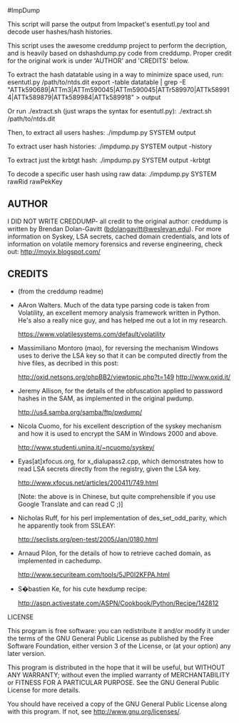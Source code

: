 #ImpDump

This script will parse the output from Impacket's esentutl.py tool and decode user hashes/hash histories.

This script uses the awesome creddump project to perform the decription, and is heavily based on dshashdump.py code from creddump. Proper credit for the original work is under 'AUTHOR' and 'CREDITS' below.


To extract the hash datatable using in a way to minimize space used, run:
    esentutl.py /path/to/ntds.dit export -table datatable | grep -E "ATTk590689|ATTm3|ATTm590045|ATTm590045|ATTr589970|ATTk589914|ATTk589879|ATTk589984|ATTk589918" > output

Or run ./extract.sh (just wraps the syntax for esentutl.py):
    ./extract.sh /path/to/ntds.dit


Then, to extract all users hashes:
    ./impdump.py SYSTEM output

To extract user hash histories:
    ./impdump.py SYSTEM output -history

To extract just the krbtgt hash:
    ./impdump.py SYSTEM output -krbtgt

To decode a specific user hash using raw data:
    ./impdump.py SYSTEM rawRid rawPekKey


## AUTHOR

I DID NOT WRITE CREDDUMP- all credit to the original author:
    creddump is written by Brendan Dolan-Gavitt (bdolangavitt@wesleyan.edu).
    For more information on Syskey, LSA secrets, cached domain credentials,
    and lots of information on volatile memory forensics and reverse
    engineering, check out: http://moyix.blogspot.com/ 

## CREDITS

* (from the creddump readme)
* AAron Walters. Much of the data type parsing code is taken from
  Volatility, an excellent memory analysis framework written in Python.
  He's also a really nice guy, and has helped me out a lot in my
  research.
  
  https://www.volatilesystems.com/default/volatility

* Massimiliano Montoro (mao), for reversing the mechanism Windows uses
  to derive the LSA key so that it can be computed directly from the
  hive files, as decribed in this post:
  
  http://oxid.netsons.org/phpBB2/viewtopic.php?t=149
  http://www.oxid.it/
  
* Jeremy Allison, for the details of the obfuscation applied to password
  hashes in the SAM, as implemented in the original pwdump.
  
  http://us4.samba.org/samba/ftp/pwdump/

* Nicola Cuomo, for his excellent description of the syskey mechanism
  and how it is used to encrypt the SAM in Windows 2000 and above.

  http://www.studenti.unina.it/~ncuomo/syskey/

* Eyas[at]xfocus.org, for x_dialupass2.cpp, which demonstrates how to
  read LSA secrets directly from the registry, given the LSA key.

  http://www.xfocus.net/articles/200411/749.html

  [Note: the above is in Chinese, but quite comprehensible if you use
   Google Translate and can read C ;)]

* Nicholas Ruff, for his perl implementation of des_set_odd_parity,
  which he apparently took from SSLEAY:

  http://seclists.org/pen-test/2005/Jan/0180.html

* Arnaud Pilon, for the details of how to retrieve cached domain, as
  implemented in cachedump.

  http://www.securiteam.com/tools/5JP0I2KFPA.html

* S�bastien Ke, for his cute hexdump recipe:

  http://aspn.activestate.com/ASPN/Cookbook/Python/Recipe/142812

LICENSE

This program is free software: you can redistribute it and/or modify
it under the terms of the GNU General Public License as published by
the Free Software Foundation, either version 3 of the License, or
(at your option) any later version.

This program is distributed in the hope that it will be useful,
but WITHOUT ANY WARRANTY; without even the implied warranty of
MERCHANTABILITY or FITNESS FOR A PARTICULAR PURPOSE.  See the
GNU General Public License for more details.

You should have received a copy of the GNU General Public License
along with this program.  If not, see <http://www.gnu.org/licenses/>.
